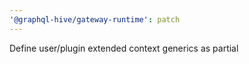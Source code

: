 ```yaml
---
'@graphql-hive/gateway-runtime': patch
---
```


Define user/plugin extended context generics as partial
